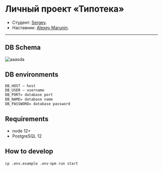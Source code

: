 # Личный проект «Типотека»

* Студент: [Sergey](https://up.htmlacademy.ru/nodejs/3/user/809375).
* Наставник: [Alexey Marunin](https://github.com/html-malex).

---

## DB Schema

![aaasda](./typoteka.png)

## DB environments

```markdown
DB_HOST — host
DB_USER — username
DB_PORT= database port
DB_NAME= database name
DB_PASSWORD= database password
```

## Requirements

- node 12+
- PostgreSQL 12


## How to develop

`cp .env.example .env`
`npm run start`
